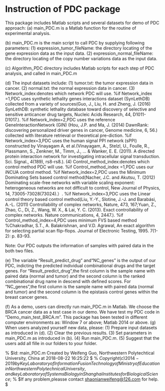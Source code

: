 # Instruction of PDC package
This package includes Matlab scripts and several datasets for demo of PDC approach:
(a)	main_PDC.m is a Matlab function for the routine of experimental analysis.

(b)  main_PDC.m is the main script to call PDC by supplying following parameters:
    (1)	expression_tumor_fileName: the directory locating of the gene expression data as the input data.
    (2)	expression_normal_fileName: the directory locating of the copy number variations data as the input data.

 (c) Algorithm_PDC directory includes Matlab scripts for each step of PDC analysis, and called in main_PDC.m

(d) The input datasets include:
(1) tumor.txt: the tumor expression data in cancer.
(2) normal.txt: the normal expression data in cancer.
(3) Network_index:denotes which network PDC will use.
%if Network_index =1,PDC uses synthetic lethality genes interactions dataset (SynLethDB) collected from a variety of sources(Guo, J., Liu, H. and Zheng, J. (2016) SynLethDB: synthetic lethality database toward discovery of selective and sensitive anticancer drug targets, Nucleic Acids Research, 44, D1011-D1017.). 
 %if Network_index=2,PDC uses the reference GeneInteractionNetwork (GIN) (Hou, J.P. and Ma, J. (2014) DawnRank: discovering personalized driver genes in cancer, Genome medicine, 6, 56.) collected with literature retrieval or theoretical pre-diction. 
%if Network_index=3,PDC uses the human signal PPI network (sPPI) constructed by Vinayagam A, et al.(Vinayagam, A., Stelzl, U., Foulle, R., Plassmann, S., Zenkner, M., Timm, J., ... & Wanker, E. E. (2011). A directed protein interaction network for investigating intracellular signal transduction. Sci. Signal., 4(189), rs8-rs8.). 
(4) Control_method_index:denotes which control method PDC will use.
%if Control_method_index =1,PDC uses our iNCUA control method. 
 %if Network_index=2,PDC uses the Minimum Dominating Sets based control method(Nacher, J.C. and Akutsu, T. (2012) Dominating scale-free networks with variable scaling exponent: heterogeneous networks are not difficult to control, New Journal of Physics, 14, 73005-73028(73024).）. 
%if Network_index=3,PDC uses the Linear control theory based control method(Liu, Y.-Y., Slotine, J.-J. and Barabási, A.-L. (2011) Controllability of complex networks, Nature, 473, 167;Yuan, Z., Zhao, C., Di, Z., Wang, W. X., & Lai, Y. C. (2013). Exact controllability of complex networks. Nature communications, 4, 2447.). 
%if Control_method_index=4,PDC uses minimum FVS based method
%Chakradhar, S.T., A. Balakrishnan, and V.D. Agrawal, An exact algorithm for selecting partial scan flip-flops. Journal of Electronic Testing, 1995. 7(1-2): p. 83-93.

Note: Our PDC outputs the information of samples with paired data in the both two files.

(e) The variable “Result_predict_drug” and“NC_genes” is the output of our PDC, indicting the predicted individual combinational drugs and the target genes. For “Result_predict_drug”,the first column is the sample name with paired data (normal and tumor) and the second column is the ranked combinational drug name in descend with defined scores. For “NC_genes”,the first column is the sample name with paired data (normal and tumor) and the second column is the epistasis control genes within the breast cancer genes.

(f) As a demo, users can directly run main_PDC.m in Matlab. We choose the BRCA cancer data as a test case in our demo. We have test my PDC code in “Demo_main_test_BRCA.m”. This package has been tested in different computer environments as: Window 7 or above; Matlab 2014 or above.
(g) When users analyzed yourself new data, please:
   (1) Prepare input datasets as introduced in (d).
   (2) Clear the previous results.
   (3) Set parameters in main_PDC.m as introduced in (b).
   (4) Run main_PDC.m.
   (5) Suggest that the users add all fille in our folders to your folder.

%   $Id: main_PDC.m Created   by Weifeng Guo, Northwestern Polytechtical University, China at 2018-08-22 16:25:22 $
%   $Copyright (c) 2014-2019 by Key Laboratory of Information Fusion Technology of Ministry of Education in Northwestern Polytechnical University,and key Laboratory of Systems Biology in Shanghai Institutes for Biological Science$; 
%   $If any problem,pleasse contact shaonianweifeng@126.com for help. $
